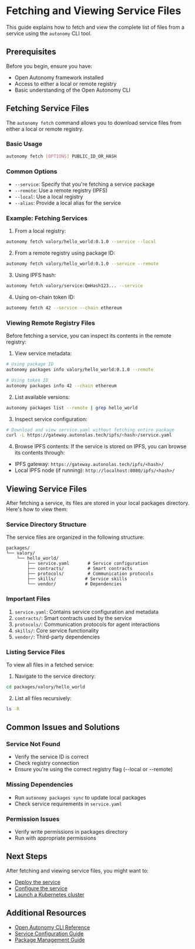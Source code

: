 # Fetching and Viewing Service Files

This guide explains how to fetch and view the complete list of files from a service using the `autonomy` CLI tool.

## Prerequisites

Before you begin, ensure you have:
- Open Autonomy framework installed
- Access to either a local or remote registry
- Basic understanding of the Open Autonomy CLI

## Fetching Service Files

The `autonomy fetch` command allows you to download service files from either a local or remote registry.

### Basic Usage

```bash
autonomy fetch [OPTIONS] PUBLIC_ID_OR_HASH
```

### Common Options

- `--service`: Specify that you're fetching a service package
- `--remote`: Use a remote registry (IPFS)
- `--local`: Use a local registry
- `--alias`: Provide a local alias for the service

### Example: Fetching Services

1. From a local registry:
```bash
autonomy fetch valory/hello_world:0.1.0 --service --local
```

2. From a remote registry using package ID:
```bash
autonomy fetch valory/hello_world:0.1.0 --service --remote
```

3. Using IPFS hash:
```bash
autonomy fetch valory/service:QmHash123... --service
```

4. Using on-chain token ID:
```bash
autonomy fetch 42 --service --chain ethereum
```

### Viewing Remote Registry Files

Before fetching a service, you can inspect its contents in the remote registry:

1. View service metadata:
```bash
# Using package ID
autonomy packages info valory/hello_world:0.1.0 --remote

# Using token ID
autonomy packages info 42 --chain ethereum
```

2. List available versions:
```bash
autonomy packages list --remote | grep hello_world
```

3. Inspect service configuration:
```bash
# Download and view service.yaml without fetching entire package
curl -L https://gateway.autonolas.tech/ipfs/<hash>/service.yaml
```

4. Browse IPFS contents:
If the service is stored on IPFS, you can browse its contents through:
- IPFS gateway: `https://gateway.autonolas.tech/ipfs/<hash>/`
- Local IPFS node (if running): `http://localhost:8080/ipfs/<hash>/`

## Viewing Service Files

After fetching a service, its files are stored in your local packages directory. Here's how to view them:

### Service Directory Structure

The service files are organized in the following structure:
```
packages/
└── valory/
    └── hello_world/
        ├── service.yaml       # Service configuration
        ├── contracts/         # Smart contracts
        ├── protocols/         # Communication protocols
        ├── skills/           # Service skills
        └── vendor/           # Dependencies
```

### Important Files

1. `service.yaml`: Contains service configuration and metadata
2. `contracts/`: Smart contracts used by the service
3. `protocols/`: Communication protocols for agent interactions
4. `skills/`: Core service functionality
5. `vendor/`: Third-party dependencies

### Listing Service Files

To view all files in a fetched service:

1. Navigate to the service directory:
```bash
cd packages/valory/hello_world
```

2. List all files recursively:
```bash
ls -R
```

## Common Issues and Solutions

### Service Not Found
- Verify the service ID is correct
- Check registry connection
- Ensure you're using the correct registry flag (--local or --remote)

### Missing Dependencies
- Run `autonomy packages sync` to update local packages
- Check service requirements in `service.yaml`

### Permission Issues
- Verify write permissions in packages directory
- Run with appropriate permissions

## Next Steps

After fetching and viewing service files, you might want to:
- [Deploy the service](../../guides/deploy_service.md)
- [Configure the service](../../configure_service/service_configuration_file.md)
- [Launch a Kubernetes cluster](./autonomy_kubernetes_deployment.md)

## Additional Resources

- [Open Autonomy CLI Reference](../../api/cli/fetch.md)
- [Service Configuration Guide](../../configure_service/service_configuration_file.md)
- [Package Management Guide](../../guides/publish_fetch_packages.md)
